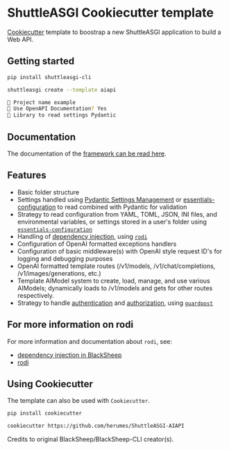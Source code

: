 # ShuttleASGI Cookiecutter template
[Cookiecutter](https://github.com/cookiecutter/cookiecutter) template to
boostrap a new ShuttleASGI application to build a Web API.

## Getting started

```bash
pip install shuttleasgi-cli
```

```bash
shuttleasgi create --template aiapi

🚀 Project name example
📜 Use OpenAPI Documentation? Yes
🔧 Library to read settings Pydantic
```

## Documentation
The documentation of the [framework can be read here](https://www.neoteroi.dev/blacksheep/).

## Features

- Basic folder structure
- Settings handled using [Pydantic Settings Management](https://docs.pydantic.dev/latest/usage/settings/) or [essentials-configuration](https://github.com/Neoteroi/essentials-configuration)
  to read combined with Pydantic for validation
- Strategy to read configuration from YAML, TOML, JSON, INI files, and
  environmental variables, or settings stored in a user's folder using
  [`essentials-configuration`](https://github.com/Neoteroi/essentials-configuration)
- Handling of [dependency injection](https://www.neoteroi.dev/blacksheep/dependency-injection/), using [`rodi`](https://github.com/RobertoPrevato/rodi)
- Configuration of OpenAI formatted exceptions handlers
- Configuration of basic middleware(s) with OpenAI style request ID's for logging and debugging purposes
- OpenAI formatted template routes (/v1/models, /v1/chat/completions, /v1/images/generations, etc.)
- Template AIModel system to create, load, manage, and use various AIModels; dynamically loads to /v1/models and gets for other routes respectively.
- Strategy to handle [authentication](https://www.neoteroi.dev/blacksheep/authentication/) and [authorization](https://www.neoteroi.dev/blacksheep/authorization/), using [`guardpost`](https://github.com/RobertoPrevato/GuardPost)

## For more information on rodi

For more information and documentation about `rodi`, see:

- [dependency injection in BlackSheep](https://www.neoteroi.dev/blacksheep/dependency-injection/)
- [rodi](https://github.com/RobertoPrevato/rodi)

## Using Cookiecutter
The template can also be used with `Cookiecutter`.

```bash
pip install cookiecutter

cookiecutter https://github.com/herumes/ShuttleASGI-AIAPI
```

Credits to original BlackSheep/BlackSheep-CLI creator(s).
